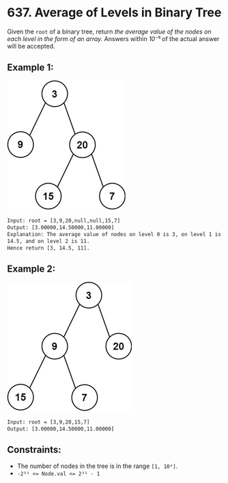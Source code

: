 # 637. Average of Levels in Binary Tree

Given the `root` of a binary tree, return _the average value of the nodes on each level in the form of an array._ Answers within _10⁻⁵_ of the actual answer will be accepted.

## Example 1:

![Example 1](example1.png)

```
Input: root = [3,9,20,null,null,15,7]
Output: [3.00000,14.50000,11.00000]
Explanation: The average value of nodes on level 0 is 3, on level 1 is 14.5, and on level 2 is 11.
Hence return [3, 14.5, 11].
```

## Example 2:

![Example 2](example2.png)

```
Input: root = [3,9,20,15,7]
Output: [3.00000,14.50000,11.00000]
```

## Constraints:

- The number of nodes in the tree is in the range `[1, 10⁴]`.
- `-2³¹ <= Node.val <= 2³¹ - 1`
